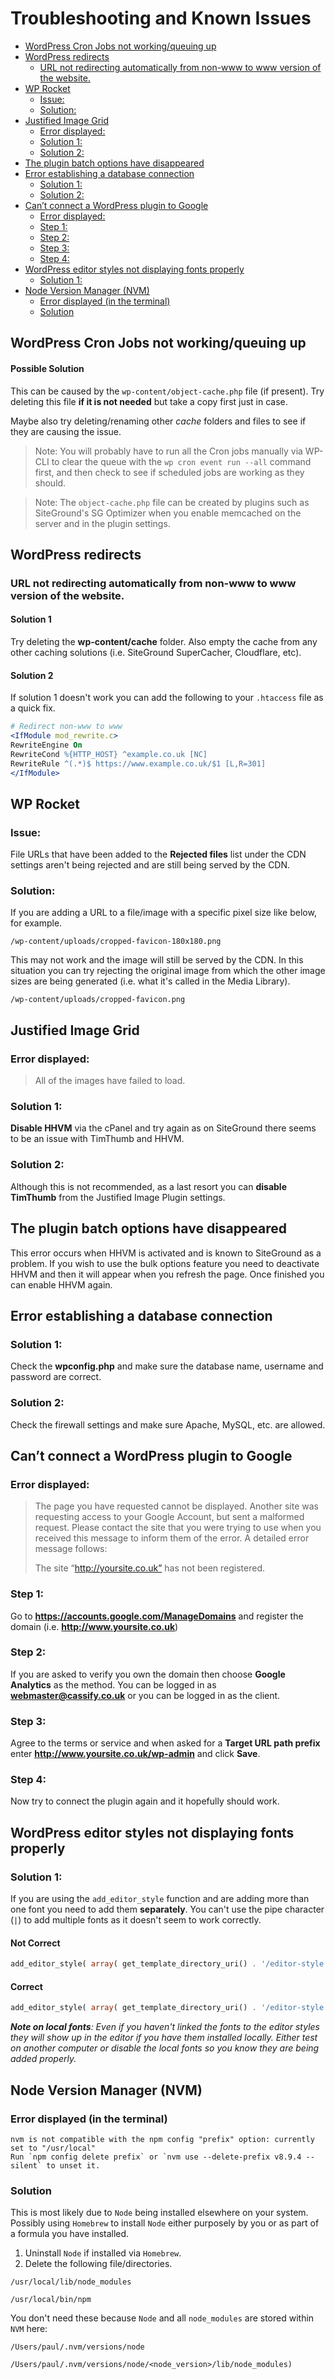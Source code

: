 # Troubleshooting and Known Issues

- [WordPress Cron Jobs not working/queuing up](#wordpress-cron-jobs-not-workingqueuing-up)
- [WordPress redirects](#wordpress-redirects)
  - [URL not redirecting automatically from non-www to www version of the website.](#url-not-redirecting-automatically-from-non-www-to-www-version-of-the-website)
- [WP Rocket](#wp-rocket)
  - [Issue:](#issue)
  - [Solution:](#solution)
- [Justified Image Grid](#justified-image-grid)
  - [Error displayed:](#error-displayed)
  - [Solution 1:](#solution-1)
  - [Solution 2:](#solution-2)
- [The plugin batch options have disappeared](#the-plugin-batch-options-have-disappeared)
- [Error establishing a database connection](#error-establishing-a-database-connection)
  - [Solution 1:](#solution-1-1)
  - [Solution 2:](#solution-2-1)
- [Can’t connect a WordPress plugin to Google](#cant-connect-a-wordpress-plugin-to-google)
  - [Error displayed:](#error-displayed-1)
  - [Step 1:](#step-1)
  - [Step 2:](#step-2)
  - [Step 3:](#step-3)
  - [Step 4:](#step-4)
- [WordPress editor styles not displaying fonts properly](#wordpress-editor-styles-not-displaying-fonts-properly)
  - [Solution 1:](#solution-1-2)
- [Node Version Manager (NVM)](#node-version-manager-nvm)
  - [Error displayed (in the terminal)](#error-displayed-in-the-terminal)
  - [Solution](#solution)

## WordPress Cron Jobs not working/queuing up

#### Possible Solution

This can be caused by the `wp-content/object-cache.php` file (if present). Try deleting this file **if it is not needed** but take a copy first just in case.

Maybe also try deleting/renaming other _cache_ folders and files to see if they are causing the issue.

> Note: You will probably have to run all the Cron jobs manually via WP-CLI to clear the queue with the `wp cron event run --all` command first, and then check to see if scheduled jobs are working as they should.

> Note: The `object-cache.php` file can be created by plugins such as SiteGround's SG Optimizer when you enable memcached on the server and in the plugin settings.

## WordPress redirects

### URL not redirecting automatically from non-www to www version of the website.

#### Solution 1

Try deleting the **wp-content/cache** folder. Also empty the cache from any other caching solutions (i.e. SiteGround SuperCacher, Cloudflare, etc).

#### Solution 2

If solution 1 doesn't work you can add the following to your `.htaccess` file as a quick fix.

```apache
# Redirect non-www to www
<IfModule mod_rewrite.c>
RewriteEngine On
RewriteCond %{HTTP_HOST} ^example.co.uk [NC]
RewriteRule ^(.*)$ https://www.example.co.uk/$1 [L,R=301]
</IfModule>
```

## WP Rocket

### Issue:

File URLs that have been added to the **Rejected files** list under the CDN settings aren't being rejected and are still being served by the CDN.

### Solution:

If you are adding a URL to a file/image with a specific pixel size like below, for example.

`/wp-content/uploads/cropped-favicon-180x180.png`

This may not work and the image will still be served by the CDN. In this situation you can try rejecting the original image from which the other image sizes are being generated (i.e. what it's called in the Media Library).

`/wp-content/uploads/cropped-favicon.png`

## Justified Image Grid

### Error displayed:

> All of the images have failed to load.

### Solution 1:

**Disable HHVM** via the cPanel and try again as on SiteGround there seems to be an issue with TimThumb and HHVM.

### Solution 2:

Although this is not recommended, as a last resort you can **disable TimThumb** from the Justified Image Plugin settings.

## The plugin batch options have disappeared

This error occurs when HHVM is activated and is known to SiteGround as a problem. If you wish to use the bulk options feature you need to deactivate HHVM and then it will appear when you refresh the page. Once finished you can enable HHVM again.

## Error establishing a database connection

### Solution 1:

Check the **wpconfig.php** and make sure the database name, username and password are correct.

### Solution 2:

Check the firewall settings and make sure Apache, MySQL, etc. are allowed.

## Can’t connect a WordPress plugin to Google

### Error displayed:

> The page you have requested cannot be displayed. Another site was requesting access to your Google Account, but sent a malformed request. Please contact the site that you were trying to use when you received this message to inform them of the error. A detailed error message follows:
>
> The site “http://yoursite.co.uk” has not been registered.

### Step 1:

Go to **https://accounts.google.com/ManageDomains** and register the domain (i.e. **http://www.yoursite.co.uk**)

### Step 2:

If you are asked to verify you own the domain then choose **Google Analytics** as the method. You can be logged in as **webmaster@cassify.co.uk** or you can be logged in as the client.

### Step 3:

Agree to the terms or service and when asked for a **Target URL path prefix** enter **http://www.yoursite.co.uk/wp-admin** and click **Save**.

### Step 4:

Now try to connect the plugin again and it hopefully should work.

## WordPress editor styles not displaying fonts properly

### Solution 1:

If you are using the `add_editor_style` function and are adding more than one font you need to add them **separately**. You can't use the pipe character (`|`) to add multiple fonts as it doesn't seem to work correctly.

#### Not Correct

```php
add_editor_style( array( get_template_directory_uri() . '/editor-style.css', 'https://fonts.googleapis.com/css?family=Open+Sans:600,700,600italic,700italic|Josefin+Sans:400,400italic,700,700italic' ) );
```

#### Correct

```php
add_editor_style( array( get_template_directory_uri() . '/editor-style.css', 'https://fonts.googleapis.com/css?family=Open+Sans:600,700,600italic,700italic', 'https://fonts.googleapis.com/css?family=Josefin+Sans:400,400italic,700,700italic' ) );
```

_**Note on local fonts**: Even if you haven't linked the fonts to the editor styles they will show up in the editor if you have them installed locally. Either test on another computer or disable the local fonts so you know they are being added properly._

## Node Version Manager (NVM)

### Error displayed (in the terminal)

```
nvm is not compatible with the npm config "prefix" option: currently set to "/usr/local"
Run `npm config delete prefix` or `nvm use --delete-prefix v8.9.4 --silent` to unset it.
```

### Solution

This is most likely due to `Node` being installed elsewhere on your system. Possibly using `Homebrew` to install `Node` either purposely by you or as part of a formula you have installed.

1.  Uninstall `Node` if installed via `Homebrew`.
2.  Delete the following file/directories.

```
/usr/local/lib/node_modules

/usr/local/bin/npm
```

You don't need these because `Node` and all `node_modules` are stored within `NVM` here:

```
/Users/paul/.nvm/versions/node

/Users/paul/.nvm/versions/node/<node_version>/lib/node_modules)
```

[desktopservererror1]: http://docs.serverpress.com/article/206-unable-to-update-wordpress 'Unable to Update WordPress'
